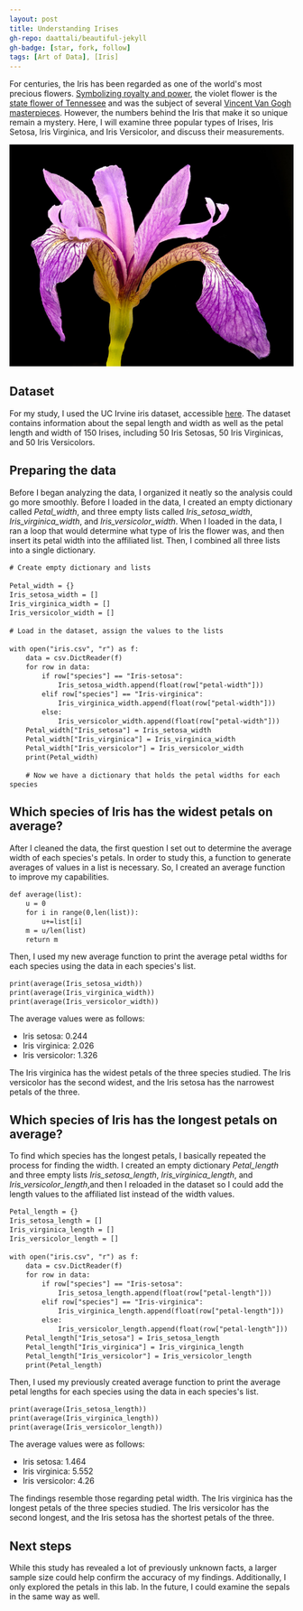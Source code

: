 ```yaml
---
layout: post
title: Understanding Irises
gh-repo: daattali/beautiful-jekyll
gh-badge: [star, fork, follow]
tags: [Art of Data], [Iris]
---
```


For centuries, the Iris has been regarded as one of the world's most precious flowers. [Symbolizing royalty and power](https://www.flowershopnetwork.com/blog/10-weird-facts-about-irises/), the violet flower is the [state flower of Tennessee](https://sos.tn.gov/products/state-flowers) and was the subject of several [Vincent Van Gogh masterpieces](https://www.metmuseum.org/art/collection/search/436528). However, the numbers behind the Iris that make it so unique remain a mystery. Here, I will examine three popular types of Irises, Iris Setosa, Iris Virginica, and Iris Versicolor, and discuss their measurements.

![Iris versicolor: accessed from https://search.creativecommons.org/photos/98679847-dd57-4f30-8fc8-025cda2375af under CC PDM 1.0 license](../assets/img/Irisversicolor.png)

## Dataset

For my study, I used the UC Irvine iris dataset, accessible [here](https://archive.ics.uci.edu/ml/datasets/Iris). The dataset contains information about the sepal length and width as well as the petal length and width of 150 Irises, including 50 Iris Setosas, 50 Iris Virginicas, and 50 Iris Versicolors.

## Preparing the data

Before I began analyzing the data, I organized it neatly so the analysis could go more smoothly. Before I loaded in the data, I created an empty dictionary called *Petal_width*, and three empty lists called *Iris_setosa_width*, *Iris_virginica_width*, and *Iris_versicolor_width*. When I loaded in the data, I ran a loop that would determine what type of Iris the flower was, and then insert its petal width into the affiliated list. Then, I combined all three lists into a single dictionary.

    # Create empty dictionary and lists

    Petal_width = {}
    Iris_setosa_width = []
    Iris_virginica_width = []
    Iris_versicolor_width = []

    # Load in the dataset, assign the values to the lists

    with open("iris.csv", "r") as f:
        data = csv.DictReader(f)
        for row in data:
            if row["species"] == "Iris-setosa":
                Iris_setosa_width.append(float(row["petal-width"]))
            elif row["species"] == "Iris-virginica":
                Iris_virginica_width.append(float(row["petal-width"]))
            else:
                Iris_versicolor_width.append(float(row["petal-width"]))
        Petal_width["Iris_setosa"] = Iris_setosa_width
        Petal_width["Iris_virginica"] = Iris_virginica_width
        Petal_width["Iris_versicolor"] = Iris_versicolor_width
        print(Petal_width)

        # Now we have a dictionary that holds the petal widths for each species

## Which species of Iris has the widest petals on average?

After I cleaned the data, the first question I set out to determine the average width of each species's petals. In order to study this, a function to generate averages of values in a list is necessary. So, I created an average function to improve my capabilities.

    def average(list):
        u = 0
        for i in range(0,len(list)):
            u+=list[i]
        m = u/len(list)
        return m

Then, I used my new average function to print the average petal widths for each species using the data in each species's list.

    print(average(Iris_setosa_width))
    print(average(Iris_virginica_width))
    print(average(Iris_versicolor_width))

The average values were as follows:  
* Iris setosa: 0.244
* Iris virginica: 2.026
* Iris versicolor: 1.326

The Iris virginica has the widest petals of the three species studied. The Iris versicolor has the second widest, and the Iris setosa has the narrowest petals of the three.

## Which species of Iris has the longest petals on average?

To find which species has the longest petals, I basically repeated the process for finding the width. I created an empty dictionary *Petal_length* and three empty lists *Iris_setosa_length*, *Iris_virginica_length*, and *Iris_versicolor_length*,and then I reloaded in the dataset so I could add the length values to the affiliated list instead of the width values.

    Petal_length = {}
    Iris_setosa_length = []
    Iris_virginica_length = []
    Iris_versicolor_length = []

    with open("iris.csv", "r") as f:
        data = csv.DictReader(f)
        for row in data:
            if row["species"] == "Iris-setosa":
                Iris_setosa_length.append(float(row["petal-length"]))
            elif row["species"] == "Iris-virginica":
                Iris_virginica_length.append(float(row["petal-length"]))
            else:
                Iris_versicolor_length.append(float(row["petal-length"]))
        Petal_length["Iris_setosa"] = Iris_setosa_length
        Petal_length["Iris_virginica"] = Iris_virginica_length
        Petal_length["Iris_versicolor"] = Iris_versicolor_length
        print(Petal_length)

Then, I used my previously created average function to print the average petal lengths for each species using the data in each species's list.

    print(average(Iris_setosa_length))
    print(average(Iris_virginica_length))
    print(average(Iris_versicolor_length))

The average values were as follows:  
* Iris setosa: 1.464
* Iris virginica: 5.552
* Iris versicolor: 4.26

The findings resemble those regarding petal width. The Iris virginica has the longest petals of the three species studied. The Iris versicolor has the second longest, and the Iris setosa has the shortest petals of the three.

## Next steps

While this study has revealed a lot of previously unknown facts, a larger sample size could help confirm the accuracy of my findings. Additionally, I only explored the petals in this lab. In the future, I could examine the sepals in the same way as well.